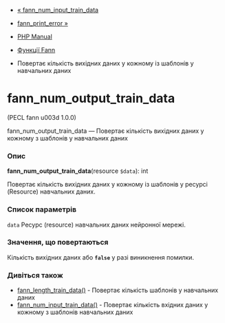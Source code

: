 - [« fann_num_input_train_data](function.fann-num-input-train-data.md)
- [fann_print_error »](function.fann-print-error.md)

- [PHP Manual](index.md)
- [Функції Fann](ref.fann.md)
- Повертає кількість вихідних даних у кожному із шаблонів у
навчальних даних

# fann_num_output_train_data

(PECL fann u003d 1.0.0)

fann_num_output_train_data — Повертає кількість вихідних даних у
кожному з шаблонів у навчальних даних

### Опис

**fann_num_output_train_data**(resource `$data`): int

Повертає кількість вихідних даних у кожному із шаблонів у ресурсі
(Resource) навчальних даних.

### Список параметрів

`data`
Ресурс (resource) навчальних даних нейронної мережі.

### Значення, що повертаються

Кількість вихідних даних або **`false`** у разі виникнення
помилки.

### Дивіться також

- [fann_length_train_data()](function.fann-length-train-data.md) -
Повертає кількість шаблонів у навчальних даних
- [fann_num_input_train_data()](function.fann-num-input-train-data.md) -
Повертає кількість вхідних даних у кожному з шаблонів
навчальних даних
